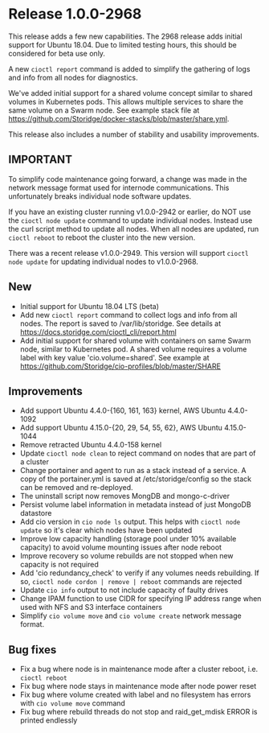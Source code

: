 # Release 1.0.0-2968
This release adds a few new capabilities. The 2968 release adds initial support for Ubuntu 18.04. Due to limited testing hours, this should be considered for beta use only.

A new `cioctl report` command is added to simplify the gathering of logs and info from all nodes for diagnostics.

We've added initial support for a shared volume concept similar to shared volumes in Kubernetes pods. This allows multiple services to share the same volume on a Swarm node. See example stack file at https://github.com/Storidge/docker-stacks/blob/master/share.yml.

This release also includes a number of stability and usability improvements.

## IMPORTANT

To simplify code maintenance going forward, a change was made in the network message format used for internode communications. This unfortunately breaks individual node software updates.

If you have an existing cluster running v1.0.0-2942 or earlier, do NOT use the `cioctl node update` command to update individual nodes. Instead use the curl script method to update all nodes. When all nodes are updated, run `cioctl reboot` to reboot the cluster into the new version.

There was a recent release v1.0.0-2949. This version will support `cioctl node update` for updating individual nodes to v1.0.0-2968.

## New
- Initial support for Ubuntu 18.04 LTS (beta)
- Add new `cioctl report` command to collect logs and info from all nodes. The report is saved to /var/lib/storidge. See details at https://docs.storidge.com/cioctl_cli/report.html
- Add initial support for shared volume with containers on same Swarm node, similar to Kubernetes pod. A shared volume requires a volume label with key value 'cio.volume=shared'. See example at https://github.com/Storidge/cio-profiles/blob/master/SHARE

## Improvements
- Add support Ubuntu 4.4.0-{160, 161, 163} kernel, AWS Ubuntu 4.4.0-1092
- Add support Ubuntu 4.15.0-{20, 29, 54, 55, 62}, AWS Ubuntu 4.15.0-1044
- Remove retracted Ubuntu 4.4.0-158 kernel
- Update `cioctl node clean` to reject command on nodes that are part of a cluster
- Change portainer and agent to run as a stack instead of a service. A copy of the portainer.yml is saved at /etc/storidge/config so the stack can be removed and re-deployed.
- The uninstall script now removes MongDB and mongo-c-driver
- Persist volume label information in metadata instead of just MongoDB datastore
- Add cio version in `cio node ls` output. This helps with `cioctl node update` so it's clear which nodes have been updated
- Improve low capacity handling (storage pool under 10% available capacity) to avoid volume mounting issues after node reboot
- Improve recovery so volume rebuilds are not stopped when new capacity is not required
- Add 'cio redundancy_check' to verify if any volumes needs rebuilding. If so, `cioctl node cordon | remove | reboot` commands are rejected
- Update `cio info` output to not include capacity of faulty drives
- Change IPAM function to use CIDR for specifying IP address range when used with NFS and S3 interface containers
- Simplify `cio volume move` and `cio volume create` network message format.

## Bug fixes
- Fix a bug where node is in maintenance mode after a cluster reboot, i.e. `cioctl reboot`
- Fix bug where node stays in maintenance mode after node power reset
- Fix bug where volume created with label and no filesystem has errors with `cio volume move` command
- Fix bug where rebuild threads do not stop and raid_get_mdisk ERROR is printed endlessly
